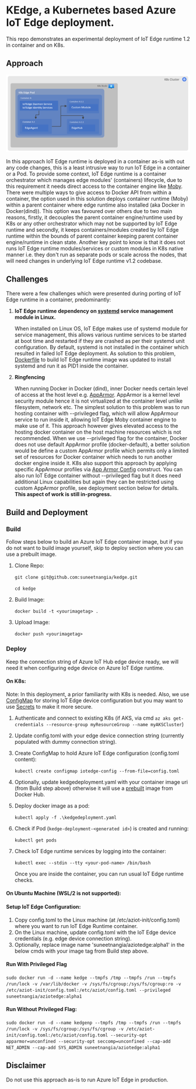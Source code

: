 # KEdge, a Kubernetes based Azure IoT Edge deployment.

This repo demonstrates an experimental deployment of IoT Edge runtime 1.2 in container and on K8s.

## Approach

![alt text](SimpleK8sEdge.png "Edge on K8s")

In this approach IoT Edge runtime is deployed in a container as-is with out any code changes, this is a least intrusive way to run IoT Edge in a container or a Pod.
To provide some context, IoT Edge runtime is a container orchestrator which manages edge modules' (containers) lifecycle, due to this requirement it needs direct access to the container engine like [Moby](https://mobyproject.org/). There were multiple ways to give access to Docker API from within a container, the option used in this solution deploys container runtime (Moby) within a parent container where edge runtime also installed (aka Docker in Docker(dind)). This option was favoured over others due to two main reasons, firstly, it decouples the parent container engine/runtime used by K8s or any other orchestrator which may not be supported by IoT Edge runtime and secondly, it keeps containers/modules created by IoT Edge runtime within the bounds of parent container keeping parent container engine/runtime in clean state. Another key point to know is that it does not runs IoT Edge runtime modules/services or custom modules in K8s native manner i.e. they don't run as separate pods or scale across the nodes, that will need changes in underlying IoT Edge runtime v1.2 codebase.

## Challenges

There were a few challenges which were presented during porting of IoT Edge runtime in a container, predominantly:

1. **IoT Edge runtime dependency on [systemd](https://en.wikipedia.org/wiki/Systemd) service management module in Linux.**

   When installed on Linux OS, IoT Edge makes use of systemd module for service management, this allows various runtime services to be started at boot time and restarted if they are crashed as per their systemd unit configuration. By default, systemd is not installed in the container which resulted in failed IoT Edge deployment. As solution to this problem, [Dockerfile](/Dockerfile) to build IoT Edge runtime image was updated to install systemd and run it as PID1 inside the container.

2. **Ringfencing**

   When running Docker in Docker (dind), inner Docker needs certain level of access at the host level e.g. [AppArmor](https://help.ubuntu.com/community/AppArmor). AppArmor is a kernel level security module hence it is not virtualized at the container level unlike filesystem, network etc. The simplest solution to this problem was to run hosting container with --privileged flag, which will allow AppArmour service to run inside it, allowing IoT Edge Moby container engine to make use of it. This approach however gives elevated access to the hosting docker container on the host machine resources which is not recommended.
   When we use --privileged flag for the container, Docker does not use default AppArmor profile (docker-default), a better solution would be define a custom AppArmor profile which permits only a limited set of resources for Docker container which needs to run another docker engine inside it. K8s also support this approach by applying specific AppArmour profiles via [App Armor Config](https://kubernetes.io/docs/tutorials/clusters/apparmor/) construct. You can also run IoT Edge container without --privileged flag but it does need additional Linux capabilities but again they can be restricted using custom AppArmor profile, see deployment section below for details. **This aspect of work is still in-progress.**

## Build and Deployment

### Build
Follow steps below to build an Azure IoT Edge container image, but if you do not want to build image yourself, skip to deploy section where you can use a prebuilt image.
1. Clone Repo:
   
   `git clone git@github.com:suneetnangia/kedge.git`

   `cd kedge`
2. Build Image: 
   
   `docker build -t <yourimagetag> .`
3. Upload Image: 
   
   `docker push <yourimagetag>`

### Deploy
Keep the connection string of Azure IoT Hub edge device ready, we will need it when configuring edge device on Azure IoT Edge runtime.

#### **On K8s:**
Note: In this deployment, a prior familiarity with K8s is needed. Also, we use [ConfigMap](https://kubernetes.io/docs/concepts/configuration/configmap/) for storing IoT Edge device configuration but you may want to use [Secrets](https://kubernetes.io/docs/concepts/configuration/secret/) to make it more secure.

1. Authenticate and connect to existing K8s (if AKS, via cmd `az aks get-credentials --resource-group myResourceGroup --name myAKSCluster`)
2. Update config.toml with your edge device connection string (currently populated with dummy connection string).
3. Create ConfigMap to hold Azure IoT Edge configuration (config.toml content):

   `kubectl create configmap iotedge-config --from-file=config.toml`
4. Optionally, update kedgedeployment.yaml with your container image uri (from Build step above) otherwise it will use a [prebuilt](https://hub.docker.com/repository/registry-1.docker.io/suneetnangia/aziotedge) image from Docker Hub.
5. Deploy docker image as a pod:

   `kubectl apply -f .\kedgedeployment.yaml`
6. Check if Pod (`kedge-deployment-<generated id>`) is created and running:

   `kubectl get pods`

7. Check IoT Edge runtime services by logging into the container:

   `kubectl exec --stdin --tty <your-pod-name> /bin/bash`

   Once you are inside the container, you can run usual IoT Edge runtime checks.

#### **On Ubuntu Machine (WSL/2 is not supported):**

#### Setup IoT Edge Configuration:
1. Copy config.toml to the Linux machine (at /etc/aziot-init/config.toml) where you want to run IoT Edge Runtime container.
2. On the Linux machine, update config.toml with the IoT Edge device credentials (e.g. edge device connection string).
3. Optionally, replace image name 'suneetnangia/aziotedge:alpha1' in the below cmds with your image tag from Build step above.

#### Run With Privileged Flag

`sudo docker run -d --name kedge --tmpfs /tmp --tmpfs /run --tmpfs /run/lock -v /var/lib/docker -v /sys/fs/cgroup:/sys/fs/cgroup:ro -v /etc/aziot-init/config.toml:/etc/aziot/config.toml --privileged suneetnangia/aziotedge:alpha1`

#### Run Without Privileged Flag:

`sudo docker run -d --name kedgenp --tmpfs /tmp --tmpfs /run --tmpfs /run/lock -v /sys/fs/cgroup:/sys/fs/cgroup -v /etc/aziot-init/config.toml:/etc/aziot/config.toml --security-opt apparmor=unconfined --security-opt seccomp=unconfined --cap-add NET_ADMIN --cap-add SYS_ADMIN suneetnangia/aziotedge:alpha1`

## Disclaimer

Do not use this approach as-is to run Azure IoT Edge in production.
